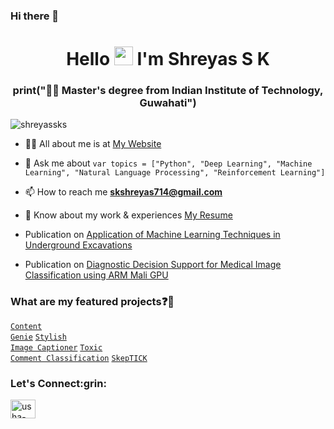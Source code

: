 ### Hi there 👋

<!--
**shreyassks/shreyassks** is a ✨ _special_ ✨ repository because its `README.md` (this file) appears on your GitHub profile.

Here are some ideas to get you started:

- 🔭 I’m currently working on ...
- 🌱 I’m currently learning ...
- 👯 I’m looking to collaborate on ...
- 🤔 I’m looking for help with ...
- 💬 Ask me about ...
- 📫 How to reach me: ...
- 😄 Pronouns: ...
- ⚡ Fun fact: ...
-->
<h1 align="center">Hello <img src="https://raw.githubusercontent.com/iampavangandhi/iampavangandhi/master/gifs/Hi.gif" width="30px"> I'm Shreyas S K</h1>
<h3 align="center">print("👩‍🎓 Master's degree from Indian Institute of Technology, Guwahati")</h3>

<p align="left"> <img src="https://komarev.com/ghpvc/?username=shreyassks&label=Profile%20views&color=0e75b6&style=flat" alt="shreyassks" /> </p>

- 👨‍💻 All about me is at [My Website](https://shreyassks.github.io/)

- 💬 Ask me about ``` var topics = ["Python", "Deep Learning", "Machine Learning", "Natural Language Processing", "Reinforcement Learning"] ```

- 📫 How to reach me **skshreyas714@gmail.com**

- 📄 Know about my work & experiences [My Resume](https://drive.google.com/file/d/1wvN8nwxxOx_hwgALRSaeBT9M0v9FXUh4/view?usp=sharing)

- Publication on [Application of Machine Learning Techniques in Underground Excavations](https://link.springer.com/article/10.1007/s41062-019-0234-z)

- Publication on [Diagnostic Decision Support for Medical Image Classification using ARM Mali GPU](https://ieeexplore.ieee.org/document/9682104)

### What are my featured projects:question::rocket:
<code>[Content Genie](https://github.com/shreyassks/Content-Genie-AI-Image-Editor)</code>
<code>[Stylish Image Captioner](https://github.com/shreyassks/Stylised-Image-Captions-with-RL-PPO)</code>
<code>[Toxic Comment Classification](https://github.com/shreyassks/Toxic-Comment-Classification)</code>
<code>[SkepTICK](https://github.com/shreyassks/SkepTICK)</code>

<!-- ### Wanna see my blogs:question::fire:
<!-- BLOG-POST-LIST:START -->
<!-- - [Connect your Chatwoot to Netlify integration in 10 minutes](https://dev.to/chandrikadeb7/connect-your-chatwoot-to-netlify-integration-in-10-minutes-310l)
- [How my 22 month developer experience at Amdocs shaped my career?](https://medium.com/geekculture/how-my-22-month-developer-experience-at-amdocs-shaped-my-career-77697802a1a2?source=rss-5c8e98221095------2)
- [Connect your Chatwoot to Netlify integration in 10 minutes](https://medium.com/geekculture/connect-your-chatwoot-to-netlify-integration-in-10-minutes-f75d01a29a73?source=rss-5c8e98221095------2)
- [SAP Testing Best Practices](https://medium.com/geekculture/sap-testing-best-practices-e4ead283bff9?source=rss-5c8e98221095------2)
- [Using MDX with Docz Has Never Been This Easy!](https://dev.to/chandrikadeb7/using-mdx-with-docz-has-never-been-this-easy-19b2) -->
<!-- BLOG-POST-LIST:END -->
<!-- <code>git commit -m "All about GitHub!"</code> :grin: -->

<h3 align="left">Let's Connect:grin:</h3>
<p align="left">
<a href="https://linkedin.com/in/shreyas-s-k" target="blank"><img align="center" src="https://raw.githubusercontent.com/rahuldkjain/github-profile-readme-generator/master/src/images/icons/Social/linked-in-alt.svg" alt="usha-vudatha" height="30" width="40" /></a>
</p>
